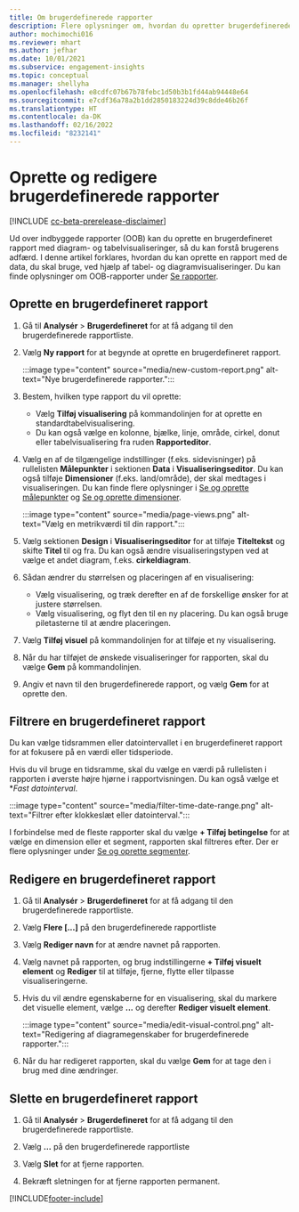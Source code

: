 ```yaml
---
title: Om brugerdefinerede rapporter
description: Flere oplysninger om, hvordan du opretter brugerdefinerede rapporter.
author: mochimochi016
ms.reviewer: mhart
ms.author: jefhar
ms.date: 10/01/2021
ms.subservice: engagement-insights
ms.topic: conceptual
ms.manager: shellyha
ms.openlocfilehash: e8cdfc07b67b78febc1d50b3b1fd44ab94448e64
ms.sourcegitcommit: e7cdf36a78a2b1dd2850183224d39c8dde46b26f
ms.translationtype: HT
ms.contentlocale: da-DK
ms.lasthandoff: 02/16/2022
ms.locfileid: "8232141"
---
```

# <a name="create-and-edit-custom-reports"></a>Oprette og redigere brugerdefinerede rapporter

[!INCLUDE [cc-beta-prerelease-disclaimer](includes/cc-beta-prerelease-disclaimer.md)]

Ud over indbyggede rapporter (OOB) kan du oprette en brugerdefineret rapport med diagram- og tabelvisualiseringer, så du kan forstå brugerens adfærd. I denne artikel forklares, hvordan du kan oprette en rapport med de data, du skal bruge, ved hjælp af tabel- og diagramvisualiseringer. Du kan finde oplysninger om OOB-rapporter under [Se rapporter](view-reports.md).

## <a name="create-a-custom-report"></a>Oprette en brugerdefineret rapport

1. Gå til **Analysér** > **Brugerdefineret** for at få adgang til den brugerdefinerede rapportliste.

1. Vælg **Ny rapport** for at begynde at oprette en brugerdefineret rapport.

   :::image type="content" source="media/new-custom-report.png" alt-text="Nye brugerdefinerede rapporter.":::

1. Bestem, hvilken type rapport du vil oprette:

    - Vælg **Tilføj visualisering** på kommandolinjen for at oprette en standardtabelvisualisering.
    - Du kan også vælge en kolonne, bjælke, linje, område, cirkel, donut eller tabelvisualisering fra ruden **Rapporteditor**.

1. Vælg en af de tilgængelige indstillinger (f.eks. sidevisninger) på rullelisten **Målepunkter** i sektionen **Data** i **Visualiseringseditor**. Du kan også tilføje **Dimensioner** (f.eks. land/område), der skal medtages i visualiseringen. Du kan finde flere oplysninger i [Se og oprette målepunkter](metrics.md) og [Se og oprette dimensioner](dimensions.md).

   :::image type="content" source="media/page-views.png" alt-text="Vælg en metrikværdi til din rapport.":::

1. Vælg sektionen **Design** i **Visualiseringseditor** for at tilføje **Titeltekst** og skifte **Titel** til og fra.  Du kan også ændre visualiseringstypen ved at vælge et andet diagram, f.eks. **cirkeldiagram**.

1. Sådan ændrer du størrelsen og placeringen af en visualisering:
   - Vælg visualisering, og træk derefter en af de forskellige ønsker for at justere størrelsen.
   - Vælg visualisering, og flyt den til en ny placering. Du kan også bruge piletasterne til at ændre placeringen.
1. Vælg **Tilføj visuel** på kommandolinjen for at tilføje et ny visualisering.
1. Når du har tilføjet de ønskede visualiseringer for rapporten, skal du vælge **Gem** på kommandolinjen.

1. Angiv et navn til den brugerdefinerede rapport, og vælg **Gem** for at oprette den.
 
## <a name="filter-a-custom-report"></a>Filtrere en brugerdefineret rapport

Du kan vælge tidsrammen eller datointervallet i en brugerdefineret rapport for at fokusere på en værdi eller tidsperiode.

Hvis du vil bruge en tidsramme, skal du vælge en værdi på rullelisten i rapporten i øverste højre hjørne i rapportvisningen. Du kan også vælge et **Fast datointerval*.

:::image type="content" source="media/filter-time-date-range.png" alt-text="Filtrer efter klokkeslæt eller datointerval.":::

I forbindelse med de fleste rapporter skal du vælge **+ Tilføj betingelse** for at vælge en dimension eller et segment, rapporten skal filtreres efter. Der er flere oplysninger under [Se og oprette segmenter](segments.md).

## <a name="edit-a-custom-report"></a>Redigere en brugerdefineret rapport

1. Gå til **Analysér** > **Brugerdefineret** for at få adgang til den brugerdefinerede rapportliste.

1. Vælg **Flere [...]** på den brugerdefinerede rapportliste 

1. Vælg **Rediger navn** for at ændre navnet på rapporten.

1. Vælg navnet på rapporten, og brug indstillingerne **+ Tilføj visuelt element** og **Rediger** til at tilføje, fjerne, flytte eller tilpasse visualiseringerne.

1. Hvis du vil ændre egenskaberne for en visualisering, skal du markere det visuelle element, vælge **...** og derefter **Rediger visuelt element**.

   :::image type="content" source="media/edit-visual-control.png" alt-text="Redigering af diagramegenskaber for brugerdefinerede rapporter.":::

1. Når du har redigeret rapporten, skal du vælge **Gem** for at tage den i brug med dine ændringer. 

## <a name="delete-a-custom-report"></a>Slette en brugerdefineret rapport

1. Gå til **Analysér** > **Brugerdefineret** for at få adgang til den brugerdefinerede rapportliste.

1. Vælg **...** på den brugerdefinerede rapportliste

1. Vælg **Slet** for at fjerne rapporten.

1. Bekræft sletningen for at fjerne rapporten permanent.


[!INCLUDE[footer-include](../includes/footer-banner.md)]
